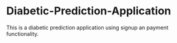 # Diabetic-Prediction-Application
This is a diabetic prediction application using signup an payment functionality.
